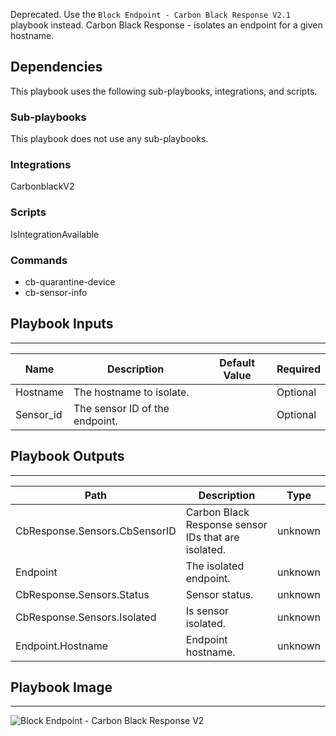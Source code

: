 Deprecated. Use the `Block Endpoint - Carbon Black Response V2.1` playbook instead. Carbon Black Response - isolates an endpoint for a given hostname.

## Dependencies

This playbook uses the following sub-playbooks, integrations, and scripts.

### Sub-playbooks

This playbook does not use any sub-playbooks.

### Integrations

CarbonblackV2

### Scripts

IsIntegrationAvailable

### Commands

* cb-quarantine-device
* cb-sensor-info

## Playbook Inputs

---

| **Name** | **Description** | **Default Value** | **Required** |
| --- | --- | --- | --- |
| Hostname | The hostname to isolate. |  | Optional |
| Sensor_id | The sensor ID of the endpoint. |  | Optional |

## Playbook Outputs

---

| **Path** | **Description** | **Type** |
| --- | --- | --- |
| CbResponse.Sensors.CbSensorID | Carbon Black Response sensor IDs that are isolated. | unknown |
| Endpoint | The isolated endpoint. | unknown |
| CbResponse.Sensors.Status | Sensor status. | unknown |
| CbResponse.Sensors.Isolated | Is sensor isolated. | unknown |
| Endpoint.Hostname | Endpoint hostname. | unknown |

## Playbook Image

---

![Block Endpoint - Carbon Black Response V2](../doc_files/Block_Endpoint_-_Carbon_Black_Response_V2.png)
